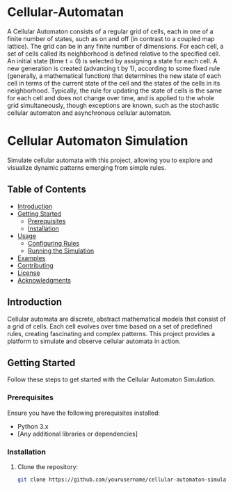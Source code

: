 # Cellular-Automatan

A Cellular Automaton consists of a regular grid of cells, each in one of a finite number of states, such as on and off (in contrast to a coupled map lattice). The grid can be in any finite number of dimensions. For each cell, a set of cells called its neighborhood is defined relative to the specified cell. An initial state (time t = 0) is selected by assigning a state for each cell. A new generation is created (advancing t by 1), according to some fixed rule (generally, a mathematical function) that determines the new state of each cell in terms of the current state of the cell and the states of the cells in its neighborhood. Typically, the rule for updating the state of cells is the same for each cell and does not change over time, and is applied to the whole grid simultaneously, though exceptions are known, such as the stochastic cellular automaton and asynchronous cellular automaton.

# Cellular Automaton Simulation

Simulate cellular automata with this project, allowing you to explore and visualize dynamic patterns emerging from simple rules.

## Table of Contents

- [Introduction](#introduction)
- [Getting Started](#getting-started)
  - [Prerequisites](#prerequisites)
  - [Installation](#installation)
- [Usage](#usage)
  - [Configuring Rules](#configuring-rules)
  - [Running the Simulation](#running-the-simulation)
- [Examples](#examples)
- [Contributing](#contributing)
- [License](#license)
- [Acknowledgments](#acknowledgments)

## Introduction

Cellular automata are discrete, abstract mathematical models that consist of a grid of cells. Each cell evolves over time based on a set of predefined rules, creating fascinating and complex patterns. This project provides a platform to simulate and observe cellular automata in action.

## Getting Started

Follow these steps to get started with the Cellular Automaton Simulation.

### Prerequisites

Ensure you have the following prerequisites installed:

- Python 3.x
- [Any additional libraries or dependencies]

### Installation

1. Clone the repository:

   ```bash
   git clone https://github.com/yourusername/cellular-automaton-simulation.git
